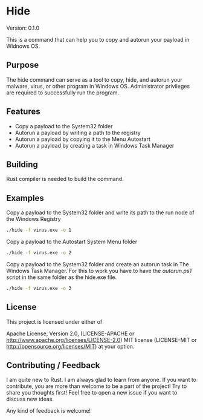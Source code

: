 # Hide

Version: 0.1.0

This is a command that can help you to copy and autorun your payload in Widnows OS.

## Purpose

The hide command can serve as a tool to copy, hide, and autorun your malware, virus, or other program in Windows OS.
Administrator privileges are required to successfully run the program.

## Features

- Copy a payload to the System32 folder
- Autorun a payload by writing a path to the registry
- Autorun a payload by copying it to the Menu Autostart
- Autorun a payload by creating a task in Windows Task Manager

## Building

Rust compiler is needed to build the command.

## Examples

Copy a payload to the System32 folder and write its path to the run node of the Windows Registry

```bash
./hide -f virus.exe -o 1
```

Copy a payload to the Autostart System Menu folder

```bash
./hide -f virus.exe -o 2
```

Copy a payload to the System32 folder and create an autorun task in The Windows Task Manager.
For this to work you have to have the *autorun.ps1* script in the same folder as the hide.exe file.

```bash
./hide -f virus.exe -o 3
```

## License

This project is licensed under either of

Apache License, Version 2.0, (LICENSE-APACHE or <http://www.apache.org/licenses/LICENSE-2.0>)
MIT license (LICENSE-MIT or <http://opensource.org/licenses/MIT>)
at your option.

## Contributing / Feedback

I am quite new to Rust. I am always glad to learn from anyone.
If you want to contribute, you are more than welcome to be a part of the project! Try to share you thoughts first! Feel free to open a new issue if you want to discuss new ideas.

Any kind of feedback is welcome!
